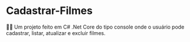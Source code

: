 # Cadastrar-Filmes
👨‍💻 Um projeto feito em C# .Net Core do tipo console onde o usuário pode cadastrar, listar, atualizar e excluir filmes.
